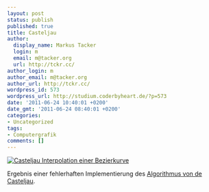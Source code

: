 ```yaml
---
layout: post
status: publish
published: true
title: Casteljau
author:
  display_name: Markus Tacker
  login: m
  email: m@tacker.org
  url: http://tckr.cc/
author_login: m
author_email: m@tacker.org
author_url: http://tckr.cc/
wordpress_id: 573
wordpress_url: http://studium.coderbyheart.de/?p=573
date: '2011-06-24 10:40:01 +0200'
date_gmt: '2011-06-24 08:40:01 +0200'
categories:
- Uncategorized
tags:
- Computergrafik
comments: []
---
```

<p><a href="http://www.flickr.com/photos/tacker/5865555247/in/set-72157623378309778/"><img src="http://farm6.static.flickr.com/5024/5865555247_a1e729df90.jpg" alt="Casteljau Interpolation einer Bezierkurve" /></a></p>
<p>Ergebnis einer fehlerhaften Implementierung des <a href="http://en.wikipedia.org/wiki/De_Casteljau%27s_algorithm">Algorithmus von de Casteljau</a>.</p>
